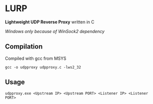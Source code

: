 # LURP
**Lightweight UDP Reverse Proxy** written in C

*Windows only because of WinSock2 dependency*

## Compilation
Compiled with gcc from MSYS
```
gcc -o udpproxy udpproxy.c -lws2_32
```

## Usage
```
udpproxy.exe <Upstream IP> <Upstream PORT> <Listener IP> <Listener PORT>
```